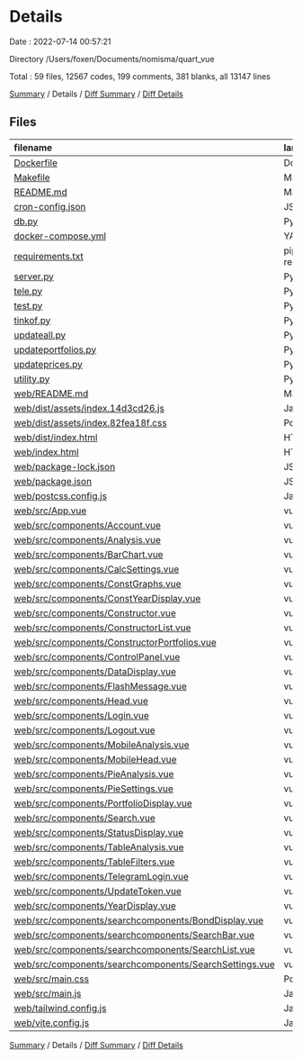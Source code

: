 # Details

Date : 2022-07-14 00:57:21

Directory /Users/foxen/Documents/nomisma/quart_vue

Total : 59 files,  12567 codes, 199 comments, 381 blanks, all 13147 lines

[Summary](results.md) / Details / [Diff Summary](diff.md) / [Diff Details](diff-details.md)

## Files
| filename | language | code | comment | blank | total |
| :--- | :--- | ---: | ---: | ---: | ---: |
| [Dockerfile](/Dockerfile) | Docker | 8 | 0 | 5 | 13 |
| [Makefile](/Makefile) | Makefile | 7 | 0 | 2 | 9 |
| [README.md](/README.md) | Markdown | 2 | 0 | 1 | 3 |
| [cron-config.json](/cron-config.json) | JSON | 14 | 0 | 0 | 14 |
| [db.py](/db.py) | Python | 135 | 60 | 15 | 210 |
| [docker-compose.yml](/docker-compose.yml) | YAML | 23 | 0 | 2 | 25 |
| [requirements.txt](/requirements.txt) | pip requirements | 50 | 0 | 1 | 51 |
| [server.py](/server.py) | Python | 62 | 3 | 13 | 78 |
| [tele.py](/tele.py) | Python | 8 | 0 | 1 | 9 |
| [test.py](/test.py) | Python | 7 | 0 | 5 | 12 |
| [tinkof.py](/tinkof.py) | Python | 20 | 0 | 2 | 22 |
| [updateall.py](/updateall.py) | Python | 64 | 0 | 12 | 76 |
| [updateportfolios.py](/updateportfolios.py) | Python | 22 | 0 | 5 | 27 |
| [updateprices.py](/updateprices.py) | Python | 49 | 0 | 13 | 62 |
| [utility.py](/utility.py) | Python | 30 | 0 | 8 | 38 |
| [web/README.md](/web/README.md) | Markdown | 22 | 0 | 14 | 36 |
| [web/dist/assets/index.14d3cd26.js](/web/dist/assets/index.14d3cd26.js) | JavaScript | 15 | 78 | 1 | 94 |
| [web/dist/assets/index.82fea18f.css](/web/dist/assets/index.82fea18f.css) | PostCSS | 1 | 0 | 1 | 2 |
| [web/dist/index.html](/web/dist/index.html) | HTML | 14 | 0 | 2 | 16 |
| [web/index.html](/web/index.html) | HTML | 13 | 0 | 1 | 14 |
| [web/package-lock.json](/web/package-lock.json) | JSON | 9,657 | 0 | 1 | 9,658 |
| [web/package.json](/web/package.json) | JSON | 43 | 0 | 1 | 44 |
| [web/postcss.config.js](/web/postcss.config.js) | JavaScript | 6 | 0 | 1 | 7 |
| [web/src/App.vue](/web/src/App.vue) | vue | 191 | 0 | 20 | 211 |
| [web/src/components/Account.vue](/web/src/components/Account.vue) | vue | 19 | 0 | 5 | 24 |
| [web/src/components/Analysis.vue](/web/src/components/Analysis.vue) | vue | 210 | 0 | 20 | 230 |
| [web/src/components/BarChart.vue](/web/src/components/BarChart.vue) | vue | 97 | 0 | 14 | 111 |
| [web/src/components/CalcSettings.vue](/web/src/components/CalcSettings.vue) | vue | 30 | 0 | 5 | 35 |
| [web/src/components/ConstGraphs.vue](/web/src/components/ConstGraphs.vue) | vue | 16 | 0 | 4 | 20 |
| [web/src/components/ConstYearDisplay.vue](/web/src/components/ConstYearDisplay.vue) | vue | 99 | 0 | 10 | 109 |
| [web/src/components/Constructor.vue](/web/src/components/Constructor.vue) | vue | 150 | 8 | 15 | 173 |
| [web/src/components/ConstructorList.vue](/web/src/components/ConstructorList.vue) | vue | 4 | 0 | 2 | 6 |
| [web/src/components/ConstructorPortfolios.vue](/web/src/components/ConstructorPortfolios.vue) | vue | 34 | 0 | 6 | 40 |
| [web/src/components/ControlPanel.vue](/web/src/components/ControlPanel.vue) | vue | 12 | 0 | 2 | 14 |
| [web/src/components/DataDisplay.vue](/web/src/components/DataDisplay.vue) | vue | 16 | 0 | 3 | 19 |
| [web/src/components/FlashMessage.vue](/web/src/components/FlashMessage.vue) | vue | 30 | 0 | 4 | 34 |
| [web/src/components/Head.vue](/web/src/components/Head.vue) | vue | 65 | 0 | 12 | 77 |
| [web/src/components/Login.vue](/web/src/components/Login.vue) | vue | 34 | 8 | 4 | 46 |
| [web/src/components/Logout.vue](/web/src/components/Logout.vue) | vue | 17 | 0 | 2 | 19 |
| [web/src/components/MobileAnalysis.vue](/web/src/components/MobileAnalysis.vue) | vue | 102 | 0 | 10 | 112 |
| [web/src/components/MobileHead.vue](/web/src/components/MobileHead.vue) | vue | 55 | 15 | 12 | 82 |
| [web/src/components/PieAnalysis.vue](/web/src/components/PieAnalysis.vue) | vue | 57 | 0 | 8 | 65 |
| [web/src/components/PieSettings.vue](/web/src/components/PieSettings.vue) | vue | 34 | 0 | 7 | 41 |
| [web/src/components/PortfolioDisplay.vue](/web/src/components/PortfolioDisplay.vue) | vue | 34 | 0 | 8 | 42 |
| [web/src/components/Search.vue](/web/src/components/Search.vue) | vue | 60 | 0 | 6 | 66 |
| [web/src/components/StatusDisplay.vue](/web/src/components/StatusDisplay.vue) | vue | 16 | 0 | 3 | 19 |
| [web/src/components/TableAnalysis.vue](/web/src/components/TableAnalysis.vue) | vue | 186 | 0 | 15 | 201 |
| [web/src/components/TableFilters.vue](/web/src/components/TableFilters.vue) | vue | 125 | 0 | 18 | 143 |
| [web/src/components/TelegramLogin.vue](/web/src/components/TelegramLogin.vue) | vue | 64 | 0 | 1 | 65 |
| [web/src/components/UpdateToken.vue](/web/src/components/UpdateToken.vue) | vue | 87 | 0 | 14 | 101 |
| [web/src/components/YearDisplay.vue](/web/src/components/YearDisplay.vue) | vue | 86 | 0 | 9 | 95 |
| [web/src/components/searchcomponents/BondDisplay.vue](/web/src/components/searchcomponents/BondDisplay.vue) | vue | 106 | 0 | 5 | 111 |
| [web/src/components/searchcomponents/SearchBar.vue](/web/src/components/searchcomponents/SearchBar.vue) | vue | 19 | 0 | 4 | 23 |
| [web/src/components/searchcomponents/SearchList.vue](/web/src/components/searchcomponents/SearchList.vue) | vue | 11 | 0 | 3 | 14 |
| [web/src/components/searchcomponents/SearchSettings.vue](/web/src/components/searchcomponents/SearchSettings.vue) | vue | 205 | 25 | 14 | 244 |
| [web/src/main.css](/web/src/main.css) | PostCSS | 0 | 0 | 1 | 1 |
| [web/src/main.js](/web/src/main.js) | JavaScript | 3 | 0 | 4 | 7 |
| [web/tailwind.config.js](/web/tailwind.config.js) | JavaScript | 10 | 1 | 1 | 12 |
| [web/vite.config.js](/web/vite.config.js) | JavaScript | 11 | 1 | 3 | 15 |

[Summary](results.md) / Details / [Diff Summary](diff.md) / [Diff Details](diff-details.md)